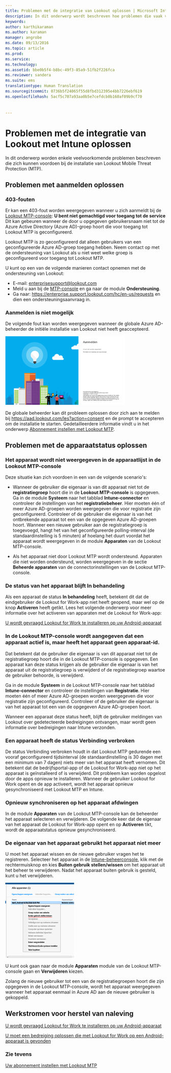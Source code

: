 ```yaml
---
title: Problemen met de integratie van Lookout oplossen | Microsoft Intune
description: In dit onderwerp wordt beschreven hoe problemen die vaak voorkomen bij de integratie van Lookout kunnen worden opgelost
keywords: 
author: karthikaraman
ms.author: karaman
manager: angrobe
ms.date: 09/13/2016
ms.topic: article
ms.prod: 
ms.service: 
ms.technology: 
ms.assetid: bbe0b5f4-b8bc-49f3-85a9-51fb2f226fca
ms.reviewer: sandera
ms.suite: ems
translationtype: Human Translation
ms.sourcegitcommit: 0736b5f24065f55d8fbd312395e4bb7226ebf619
ms.openlocfilehash: 5acf5c707a93aa0b5e7cefdcb0b160af09b9cf70


---
```


# Problemen met de integratie van Lookout met Intune oplossen
In dit onderwerp worden enkele veelvoorkomende problemen beschreven die zich kunnen voordoen bij de installatie van Lookout Mobile Threat Protection (MTP).
## Problemen met aanmelden oplossen
### 403-fouten
Er kan een 403-fout worden weergegeven wanneer u zich aanmeldt bij de [Lookout MTP-console](https://aad.lookout.com):  **U bent niet gemachtigd voor toegang tot de service**  Dit kan gebeuren wanneer de door u opgegeven gebruikersnaam niet tot de Azure Active Directory (Azure AD)-groep hoort die voor toegang tot Lookout MTP is geconfigureerd.

Lookout MTP is zo geconfigureerd dat alleen gebruikers van een geconfigureerde Azure AD-groep toegang hebben. Neem contact op met de ondersteuning van Lookout als u niet weet welke groep is geconfigureerd voor toegang tot Lookout MTP.

U kunt op een van de volgende manieren contact opnemen met de ondersteuning van Lookout:

* E-mail: enterprisesupport@lookout.com
* Meld u aan bij de [MTP-console](http://aad.lookout.com) en ga naar de module **Ondersteuning**.
* Ga naar: https://enterprise.support.lookout.com/hc/en-us/requests en dien een ondersteuningsaanvraag in.

### Aanmelden is niet mogelijk
De volgende fout kan worden weergegeven wanneer de globale Azure AD-beheerder de initiële installatie van Lookout niet heeft geaccepteerd.

![schermopname van het aanmeldingsscherm van Lookout met een aanmeldingsfout](../media/mtp/lookout-mtp-consent-not-accepted-error.png)

De globale beheerder kan dit probleem oplossen door zich aan te melden bij https://aad.lookout.com/les?action=consent en de prompt te accepteren om de installatie te starten. Gedetailleerdere informatie vindt u in het onderwerp [Abonnement instellen met Lookout MTP](set-up-your-subscription-with-lookout-mtp.md).

## Problemen met de apparaatstatus oplossen

### Het apparaat wordt niet weergegeven in de apparaatlijst in de Lookout MTP-console

Deze situatie kan zich voordoen in een van de volgende scenario's:
* Wanneer de gebruiker die eigenaar is van dit apparaat niet tot de **registratiegroep** hoort die in de **Lookout MTP-console** is opgegeven.  Ga in de module **Systeem** naar het tabblad **Intune-connector** en controleer de instellingen van het **registratiebeheer**.  Hier moeten één of meer Azure AD-groepen worden weergegeven die voor registratie zijn geconfigureerd.  Controleer of de gebruiker die eigenaar is van het ontbrekende apparaat tot een van de opgegeven Azure AD-groepen hoort.  Wanneer een nieuwe gebruiker aan de registratiegroep is toegevoegd, hangt het van het geconfigureerde polling-interval (de standaardinstelling is 5 minuten) af hoelang het duurt voordat het apparaat wordt weergegeven in de module **Apparaten** van de Lookout MTP-console.

* Als het apparaat niet door Lookout MTP wordt ondersteund.  Apparaten die niet worden ondersteund, worden weergegeven in de sectie **Beheerde apparaten** van de connectorinstellingen van de Lookout MTP-console.

### De status van het apparaat blijft **In behandeling**

Als een apparaat de status **In behandeling** heeft, betekent dit dat de eindgebruiker de Lookout for Work-app niet heeft geopend, maar wel op de knop **Activeren** heeft getikt. Lees het volgende onderwerp voor meer informatie over het activeren van apparaten met de Lookout for Work-app:

[U wordt gevraagd Lookout for Work te installeren op uw Android-apparaat ](http://docs.microsoft.com/intune/enduser/you-are-prompted-to-install-lookout-for-work-android)

### In de Lookout MTP-console wordt aangegeven dat een apparaat actief is, maar heeft het apparaat geen apparaat-id.  
Dat betekent dat de gebruiker die eigenaar is van dit apparaat niet tot de registratiegroep hoort die in de Lookout MTP-console is opgegeven.   Een apparaat kan deze status krijgen als de gebruiker die eigenaar is van het apparaat uit de registratiegroep is verwijderd of de registratiegroep waartoe de gebruiker behoorde, is verwijderd.

Ga in de module **Systeem** in de Lookout MTP-console naar het tabblad **Intune-connector** en controleer de instellingen van **Registratie**.  Hier moeten één of meer Azure AD-groepen worden weergegeven die voor registratie zijn geconfigureerd.  Controleer of de gebruiker die eigenaar is van het apparaat tot een van de opgegeven Azure AD-groepen hoort.  

Wanneer een apparaat deze status heeft, blijft de gebruiker meldingen van Lookout over gedetecteerde bedreigingen ontvangen, maar wordt geen informatie over bedreigingen naar Intune verzonden.

### Een apparaat heeft de status Verbinding verbroken

De status Verbinding verbroken houdt in dat Lookout MTP gedurende een vooraf geconfigureerd tijdsinterval (de standaardinstelling is 30 dagen met een minimum van 7 dagen) niets meer van het apparaat heeft vernomen. Dit betekent dat de bedrijfsportal-app of de Lookout for Work-app niet op het apparaat is geïnstalleerd of is verwijderd. Dit probleem kan worden opgelost door de apps opnieuw te installeren. Wanneer de gebruiker Lookout for Work opent en de app activeert, wordt het apparaat opnieuw gesynchroniseerd met Lookout MTP en Intune.    

### Opnieuw synchroniseren op het apparaat afdwingen
In de module **Apparaten** van de Lookout MTP-console kan de beheerder het apparaat selecteren en verwijderen.   De volgende keer dat de eigenaar van het apparaat de Lookout for Work-app opent en op **Activeren** tikt, wordt de apparaatstatus opnieuw gesynchroniseerd.

### De eigenaar van het apparaat gebruikt het apparaat niet meer
U moet het apparaat wissen en de nieuwe gebruiker vragen het te registreren.  Selecteer het apparaat in de [Intune-beheerconsole](https://manage.microsoft.com), klik met de rechtermuisknop en kies **Buiten gebruik stellen/wissen** om het apparaat uit het beheer te verwijderen. Nadat het apparaat buiten gebruik is gesteld, kunt u het verwijderen.

![schermopname van de apparaatmodule in de Intune-beheerconsole met de optie Buiten gebruik stellen/wissen weergegeven](../media/mtp/mtp-retire-device-intune-console.png)

U kunt ook gaan naar de module **Apparaten** module van de Lookout MTP-console gaan en **Verwijderen** kiezen.  

Zolang de nieuwe gebruiker tot een van de registratiegroepen hoort die zijn opgegeven in de Lookout MTP-console, wordt het apparaat weergegeven wanneer het apparaat eenmaal in Azure AD aan de nieuwe gebruiker is gekoppeld.

## Werkstromen voor herstel van naleving
[U wordt gevraagd Lookout for Work te installeren op uw Android-apparaat]( http://docs.microsoft.com/intune/enduser/you-are-prompted-to-install-lookout-for-work-android)

[U moet een bedreiging oplossen die met Lookout for Work op een Android-apparaat is gevonden ](http://docs.microsoft.com/intune/enduser/you-need-to-resolve-a-threat-found-by-lookout-for-work-android)


### Zie tevens
[Uw abonnement instellen met Lookout MTP](https://docs.microsoft.com/en-us/intune/deploy-use/set-up-your-subscription-with-lookout-mtp)



<!--HONumber=Oct16_HO1-->


